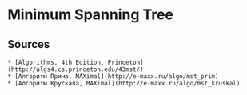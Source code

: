 # Minimum Spanning Tree

## Sources
    * [Algorithms, 4th Edition, Princeton](http://algs4.cs.princeton.edu/43mst/)
    * [Алгоритм Прима, MAXimal](http://e-maxx.ru/algo/mst_prim)
    * [Алгоритм Крускала, MAXimal](http://e-maxx.ru/algo/mst_kruskal)

